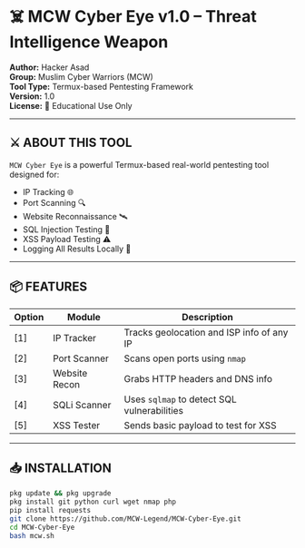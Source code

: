 # ☠️ MCW Cyber Eye v1.0 – Threat Intelligence Weapon

**Author:** Hacker Asad  
**Group:** Muslim Cyber Warriors (MCW)  
**Tool Type:** Termux-based Pentesting Framework  
**Version:** 1.0  
**License:** 🚫 Educational Use Only

---

## ⚔️ ABOUT THIS TOOL

`MCW Cyber Eye` is a powerful Termux-based real-world pentesting tool designed for:

- IP Tracking 🌐  
- Port Scanning 🔍  
- Website Reconnaissance 🛰️  
- SQL Injection Testing 💉  
- XSS Payload Testing ⚠️  
- Logging All Results Locally 📁  

---

## 📦 FEATURES

| Option | Module            | Description                                      |
|--------|-------------------|--------------------------------------------------|
| [1]    | IP Tracker         | Tracks geolocation and ISP info of any IP       |
| [2]    | Port Scanner       | Scans open ports using `nmap`                   |
| [3]    | Website Recon      | Grabs HTTP headers and DNS info                 |
| [4]    | SQLi Scanner       | Uses `sqlmap` to detect SQL vulnerabilities     |
| [5]    | XSS Tester         | Sends basic payload to test for XSS             |

---

## 📥 INSTALLATION

```bash
pkg update && pkg upgrade
pkg install git python curl wget nmap php
pip install requests
git clone https://github.com/MCW-Legend/MCW-Cyber-Eye.git
cd MCW-Cyber-Eye
bash mcw.sh
